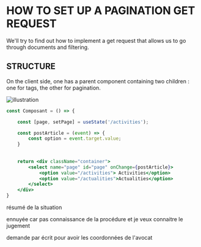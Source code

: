 # HOW TO SET UP A PAGINATION GET REQUEST

We'll try to find out how to implement a get request that allows us to go through documents and filtering.

## STRUCTURE

On the client side, one has a parent component containing two children : one for tags, the other for pagination.

![illustration](../../../../public/illustration.jpg)

```jsx
const Composant = () => {

    const [page, setPage] = useState('/activities');

    const postArticle = (event) => {
        const option = event.target.value;
    }
    
    
    return <div className="container">
        <select name="page" id="page" onChange={postArticle}>
            <option value="/activities"> Activities</option>
            <option value="/actualities">Actualities</option>
        </select>
    </div>
}
```


résumé de la situation

ennuyée car pas connaissance de la procédure et je veux connaitre le jugement

demande par écrit pour avoir les coordonnées de l'avocat

